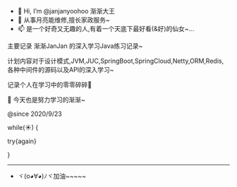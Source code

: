 - 👋 Hi, I’m @janjanyoohoo 渐渐大王
- 💞️ 从事月亮能维修,擅长家政服务~
- 📫 是一个好奇又无趣的人,有着一个天底下最好看(&好)的仙女~...

主要记录 渐渐JanJan 的深入学习Java练习记录~

计划内容对于设计模式,JVM,JUC,SpringBoot,SpringCloud,Netty,ORM,Redis,各种中间件的源码以及API的深入学习~

记录个人在学习中的零零碎碎🌱

📖 今天也是努力学习的渐渐~

@since 2020/9/23

while(☀)
{

   try{again}

}

---


- ヾ(o◕∀◕)ﾉヾ加油~~~~~

<!---
janjanyoohoo/janjanyoohoo is a ✨ special ✨ repository because its `README.md` (this file) appears on your GitHub profile.
You can click the Preview link to take a look at your changes.
--->

